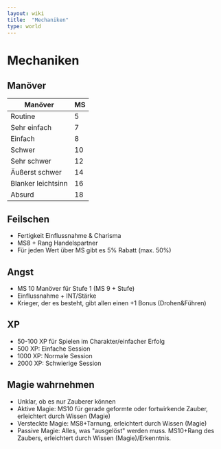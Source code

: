 ```yaml
---
layout: wiki
title:  "Mechaniken"
type: world
---
```


# Mechaniken 
## Manöver

| Manöver | MS |
| --- | --- |
| Routine | 5 |
| Sehr einfach | 7 |
| Einfach | 8 |
| Schwer | 10 |
| Sehr schwer | 12 |
| Äußerst schwer | 14 |
| Blanker leichtsinn | 16 |
| Absurd | 18 |

## Feilschen
- Fertigkeit Einflussnahme & Charisma
- MS8 + Rang Handelspartner
- Für jeden Wert über MS gibt es 5% Rabatt (max. 50%)

## Angst
- MS 10 Manöver für Stufe 1 (MS 9 + Stufe)
- Einflussnahme + INT/Stärke
- Krieger, der es besteht, gibt allen einen +1 Bonus (Drohen&Führen)

## XP
- 50-100 XP für Spielen im Charakter/einfacher Erfolg
- 500 XP: Einfache Session
- 1000 XP: Normale Session
- 2000 XP: Schwierige Session

## Magie wahrnehmen
- Unklar, ob es nur Zauberer können
- Aktive Magie: MS10 für gerade geformte oder fortwirkende Zauber, erleichtert durch Wissen (Magie)
- Versteckte Magie: MS8+Tarnung, erleichtert durch Wissen (Magie)
- Passive Magie: Alles, was "ausgelöst" werden muss. MS10+Rang des Zaubers, erleichtert durch Wissen (Magie)/Erkenntnis.
